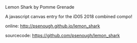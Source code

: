 
Lemon Shark
by Pomme Grenade

A javascript canvas entry for the iD05 2018 combined compo!

online:
http://psenough.github.io/lemon_shark

sourcecode:
https://github.com/psenough/lemon_shark
